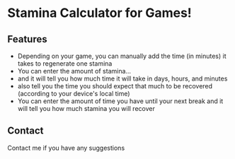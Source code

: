 # Stamina Calculator for Games!

## Features
* Depending on your game, you can manually add the time (in minutes) it takes to regenerate one stamina
* You can enter the amount of stamina...
 * and it will tell you how much time it will take in days, hours, and minutes
 * also tell you the time you should expect that much to be recovered (according to your device's local time)
* You can enter the amount of time you have until your next break and it will tell you how much stamina you will recover

## Contact
Contact me if you have any suggestions